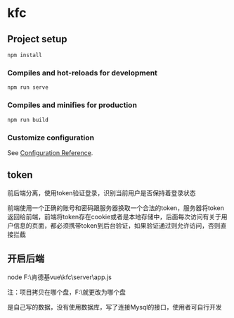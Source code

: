 # kfc

## Project setup

```
npm install
```

### Compiles and hot-reloads for development
```
npm run serve
```

### Compiles and minifies for production
```
npm run build
```

### Customize configuration

See [Configuration Reference](https://cli.vuejs.org/config/).

## token
前后端分离，使用token验证登录，识别当前用户是否保持着登录状态

前端使用一个正确的账号和密码跟服务器换取一个合法的token，服务器将token返回给前端，前端将token存在cookie或者是本地存储中，后面每次访问有关于用户信息的页面，都必须携带token到后台验证，如果验证通过则允许访问，否则直接拦截

## 开启后端
node F:\肯德基vue\kfc\server\app.js

注：项目拷贝在哪个盘，F:\\就更改为哪个盘

是自己写的数据，没有使用数据库，写了连接Mysql的接口，使用者可自行开发

